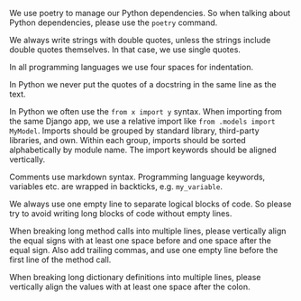 We use poetry to manage our Python dependencies. So when talking about
Python dependencies, please use the `poetry` command.

We always write strings with double quotes, unless the strings include
double quotes themselves. In that case, we use single quotes.

In all programming languages we use four spaces for indentation.

In Python we never put the quotes of a docstring in the same line as the text.

In Python we often use the `from x import y` syntax. When importing from
the same Django app, we use a relative import like `from .models import MyModel`.
Imports should be grouped by standard library, third-party libraries, and own.
Within each group, imports should be sorted alphabetically by module name.
The import keywords should be aligned vertically.

Comments use markdown syntax. Programming language keywords, variables
etc. are wrapped in backticks, e.g. `my_variable`.

We always use one empty line to separate logical blocks of code. So please try to
avoid writing long blocks of code without empty lines.

When breaking long method calls into multiple lines, please vertically align the
equal signs with at least one space before and one space after the equal sign.
Also add trailing commas, and use one empty line before the first line of the
method call.

When breaking long dictionary definitions into multiple lines, please vertically
align the values with at least one space after the colon.